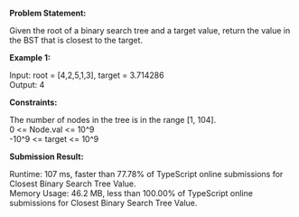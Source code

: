 **Problem Statement:**

Given the root of a binary search tree and a target value, return the value in the BST that is closest to the target.

**Example 1:**

Input: root = [4,2,5,1,3], target = 3.714286  
Output: 4

**Constraints:**

The number of nodes in the tree is in the range [1, 104].  
0 <= Node.val <= 10^9  
-10^9 <= target <= 10^9

**Submission Result:**

Runtime: 107 ms, faster than 77.78% of TypeScript online submissions for Closest Binary Search Tree Value.  
Memory Usage: 46.2 MB, less than 100.00% of TypeScript online submissions for Closest Binary Search Tree Value.
